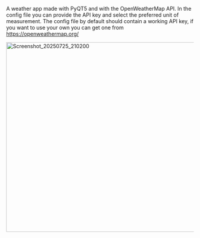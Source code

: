A weather app made with PyQT5 and with the OpenWeatherMap API.
In the config file you can provide the API key and select the preferred unit of measurement.
The config file by default should contain a working API key, if you want to use your own you can get one from https://openweathermap.org/

<img width="526" height="510" alt="Screenshot_20250725_210200" src="https://github.com/user-attachments/assets/5cf592bd-8417-4380-8780-f180099f2b0c" />
